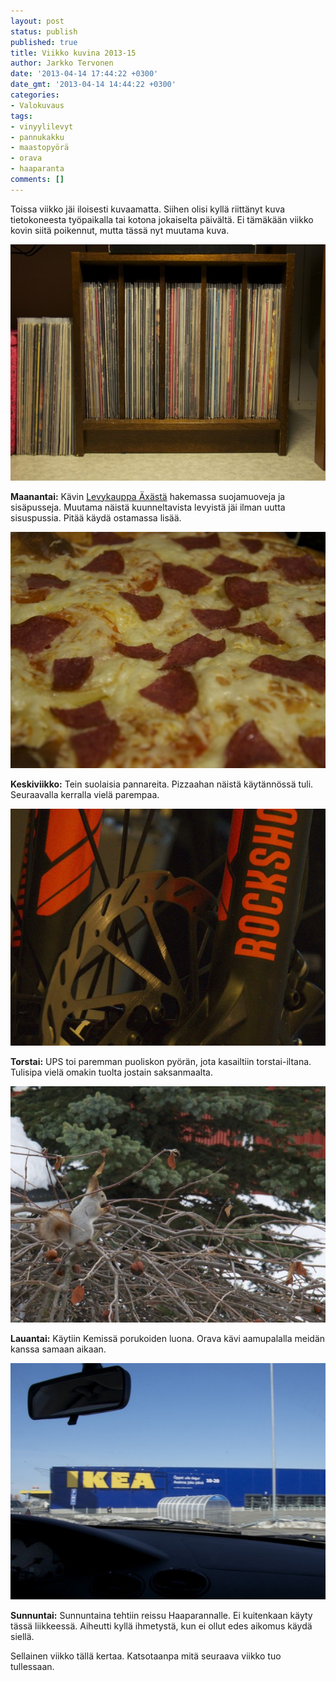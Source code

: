 ```yaml
---
layout: post
status: publish
published: true
title: Viikko kuvina 2013-15
author: Jarkko Tervonen
date: '2013-04-14 17:44:22 +0300'
date_gmt: '2013-04-14 14:44:22 +0300'
categories:
- Valokuvaus
tags:
- vinyylilevyt
- pannukakku
- maastopyörä
- orava
- haaparanta
comments: []
---
```

Toissa viikko jäi iloisesti kuvaamatta. Siihen olisi kyllä riittänyt kuva tietokoneesta työpaikalla tai kotona jokaiselta päivältä. Ei tämäkään viikko kovin siitä poikennut, mutta tässä nyt muutama kuva.

<img alt="Viikko kuvina 2013-13 - Maanantai" src="/assets/img/posts/2013-15-ma.jpg" />

__Maanantai:__ Kävin [Levykauppa Äxästä](http://www.levykauppax.fi/) hakemassa suojamuoveja ja sisäpusseja. Muutama näistä kuunneltavista levyistä jäi ilman uutta sisuspussia. Pitää käydä ostamassa lisää.

<img alt="Viikko kuvina 2013-13 - Keskiviikko" src="/assets/img/posts/2013-15-ke.jpg" />

__Keskiviikko:__ Tein suolaisia pannareita. Pizzaahan näistä käytännössä tuli. Seuraavalla kerralla vielä parempaa.

<img alt="Viikko kuvina 2013-13 - Torstai" src="/assets/img/posts/2013-15-to.jpg" />

__Torstai:__ UPS toi paremman puoliskon pyörän, jota kasailtiin torstai-iltana. Tulisipa vielä omakin tuolta jostain saksanmaalta.

<img alt="Viikko kuvina 2013-13 - Lauantai" src="/assets/img/posts/2013-15-la.jpg" />

__Lauantai:__ Käytiin Kemissä porukoiden luona. Orava kävi aamupalalla meidän kanssa samaan aikaan.

<img alt="Viikko kuvina 2013-13 - Sunnuntai" src="/assets/img/posts/2013-15-su.jpg" />

__Sunnuntai:__ Sunnuntaina tehtiin reissu Haaparannalle. Ei kuitenkaan käyty tässä liikkeessä. Aiheutti kyllä ihmetystä, kun ei ollut edes aikomus käydä siellä.

Sellainen viikko tällä kertaa. Katsotaanpa mitä seuraava viikko tuo tullessaan.
